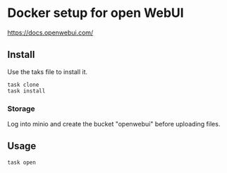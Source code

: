 # Docker setup for open WebUI

https://docs.openwebui.com/


## Install

Use the taks file to install it.

```shell
task clone
task install
```

### Storage

Log into minio and create the bucket "openwebui" before uploading files.

## Usage

```shell
task open
```
